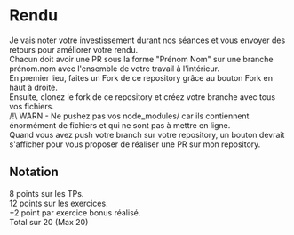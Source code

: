 # Rendu

Je vais noter votre investissement durant nos séances et vous envoyer des retours pour améliorer votre rendu.  
Chacun doit avoir une PR sous la forme "Prénom Nom" sur une branche prénom.nom avec l'ensemble de votre travail à l'intérieur.  
En premier lieu, faites un Fork de ce repository grâce au bouton Fork en haut à droite.  
Ensuite, clonez le fork de ce repository et créez votre branche avec tous vos fichiers.  
/!\ WARN - Ne pushez pas vos node_modules/ car ils contiennent énormément de fichiers et qui ne sont pas à mettre en ligne.  
Quand vous avez push votre branch sur votre repository, un bouton devrait s'afficher pour vous proposer de réaliser une PR sur mon repository.  

## Notation
8 points sur les TPs.  
12 points sur les exercices.  
+2 point par exercice bonus réalisé.  
Total sur 20 (Max 20)
